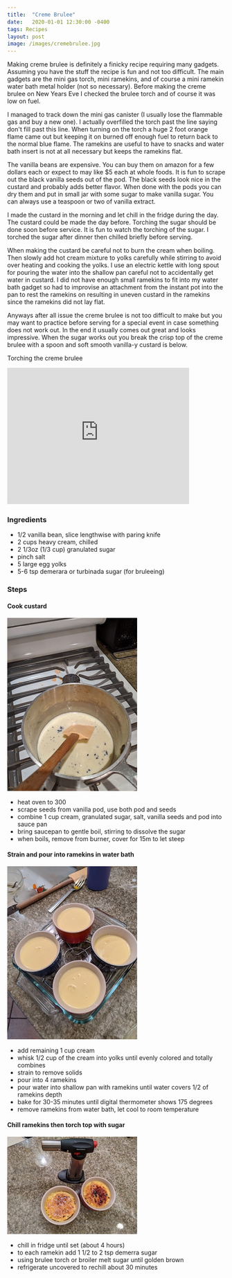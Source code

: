 ```yaml
---
title:  "Creme Brulee"
date:   2020-01-01 12:30:00 -0400
tags: Recipes
layout: post
image: /images/cremebrulee.jpg
---
```

Making creme brulee is definitely a finicky recipe requiring many gadgets. Assuming you have the stuff the recipe is fun and not too difficult. The main gadgets are the mini gas torch, mini ramekins, and of course a mini ramekin water bath metal holder (not so necessary). Before making the creme brulee on New Years Eve I checked the brulee torch and of course it was low on fuel.  

I managed to track down the mini gas canister (I usually lose the flammable gas and buy a new one). I actually overfilled the torch past the line saying don't fill past this line.  When turning on the torch a huge 2 foot orange flame came out but keeping it on burned off enough fuel to return back to the normal blue flame. The ramekins are useful to have to snacks and water bath insert is not at all necessary but keeps the ramekins flat.

The vanilla beans are expensive.  You can buy them on amazon for a few dollars each or expect to may like $5 each at whole foods.  It is fun to scrape out the black vanilla seeds out of the pod.  The black seeds look nice in the custard and probably adds better flavor.  When done with the pods you can dry them and put in small jar with some sugar to make vanilla sugar. You can always use a teaspoon or two of vanilla extract.  

I made the custard in the morning and let chill in the fridge during
the day. The custard could be made the day before.  Torching the sugar should be done soon before service.  It is fun to watch the torching of the sugar. I torched the sugar after dinner then chilled briefly before serving.

When making the custard be careful not to burn the cream when boiling.
Then slowly add hot cream mixture to yolks carefully while stirring
to avoid over heating and cooking the yolks.  I use an electric kettle with long spout for pouring the water into the shallow pan careful not to accidentally get water in custard.  I did not have enough small ramekins to fit into my water bath gadget so had to improvise an attachment from the instant pot into the pan to rest the ramekins on resulting in uneven custard in the ramekins since the ramekins did not lay flat.

Anyways after all issue the creme brulee is not too difficult to make
but you may want to practice before serving for a special event in
case something does not work out.  In the end it usually comes out
great and looks impressive.  When the sugar works out you break the
crisp top of the creme brulee with a spoon and soft smooth vanilla-y
custard is below.  

Torching the creme brulee
<iframe width="420" height="315" src="https://www.youtube.com/embed/wOJFzJg25Ps" frameborder="0" allowfullscreen></iframe>


### Ingredients
- 1/2 vanilla bean, slice lengthwise with paring knife
- 2 cups heavy cream, chilled
- 2 1/3oz (1/3 cup) granulated sugar
- pinch salt
- 5 large egg yolks
- 5-6 tsp demerara or turbinada sugar (for bruleeing)

### Steps

#### Cook custard
![Custard mixture](/images/cremebrulee1.jpg)
- heat oven to 300
- scrape seeds from vanilla pod, use both pod and seeds
- combine 1 cup cream, granulated sugar, salt, vanilla seeds and pod into sauce pan
- bring saucepan to gentle boil, stirring to dissolve the sugar
- when boils, remove from burner, cover for 15m to let steep

#### Strain and pour into ramekins in water bath
![ramekins in pan](/images/cremebrulee2.jpg)
- add remaining 1 cup cream
- whisk 1/2 cup of the cream into yolks until evenly colored and totally combines
- strain to remove solids
- pour into 4 ramekins
- pour water into shallow pan with ramekins until water covers 1/2 of ramekins depth
- bake for 30-35 minutes until digital thermometer shows 175 degrees
- remove ramekins from water bath, let cool to room temperature

#### Chill ramekins then torch top with sugar
![torched creme brulee](/images/cremebrulee3.jpg)
- chill in fridge until set (about 4 hours)
- to each ramekin add 1 1/2 to 2 tsp demerra sugar
- using brulee torch or broiler melt sugar until golden brown
- refrigerate uncovered to rechill about 30 minutes
